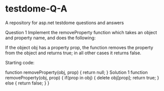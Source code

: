 # testdome-Q-A
A repository for asp.net testdome questions and answers

Question 1
Implement the removeProperty function which takes an object and property name, and does the following:

If the object obj has a property prop, the function removes the property from the object and returns true; in all other cases it returns false.

Starting code:

function removeProperty(obj, prop) {
  return null;
}
Solution 1
function removeProperty(obj, prop) {
if(prop in obj) {
  delete obj[prop];
  return true;
  } else {
  return false;
 }
}
